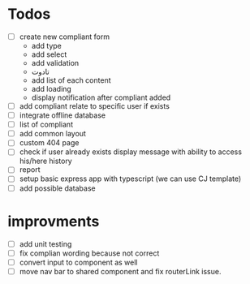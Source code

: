 # Todos

- [ ] create new compliant form
  - add type
  - add select
  - add validation
  - تادوت
  - add list of each content
  - add loading
  - display notification after compliant added
- [ ] add compliant relate to specific user if exists
- [ ] integrate offline database
- [ ] list of compliant
- [ ] add common layout
- [ ] custom 404 page
- [ ] check if user already exists display message with ability to access his/here history
- [ ] report
- [ ] setup basic express app with typescript (we can use CJ template)
- [ ] add possible database

# improvments

- [ ] add unit testing
- [ ] fix complian wording because not correct
- [ ] convert input to component as well
- [ ] move nav bar to shared component and fix routerLink issue.

